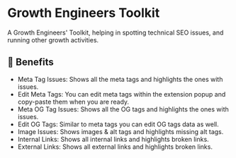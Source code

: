 # Growth Engineers Toolkit
A Growth Engineers' Toolkit, helping in spotting technical SEO issues, and running other growth activities.

## 🚀 Benefits
- Meta Tag Issues: Shows all the meta tags and highlights the ones with issues.
- Edit Meta Tags: You can edit meta tags within the extension popup and copy-paste them when you are ready.
- Meta OG Tag Issues: Shows all the OG tags and highlights the ones with issues.
- Edit OG Tags: Similar to meta tags you can edit OG tags data as well.
- Image Issues: Shows images & alt tags and highlights missing alt tags.
- Internal Links: Shows all internal links and highlights broken links.
- External Links: Shows all external links and highlights broken links.

